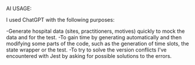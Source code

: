 AI USAGE:

I used ChatGPT with the following purposes:

-Generate hospital data (sites, practitioners, motives) quickly to mock the data and for the test.
-To gain time by generating automatically and then modifying some parts of the code, such as the generation of time slots, the state wrapper or the test.
-To try to solve the version conflicts I've encountered with Jest by asking for possible solutions to the errors.
